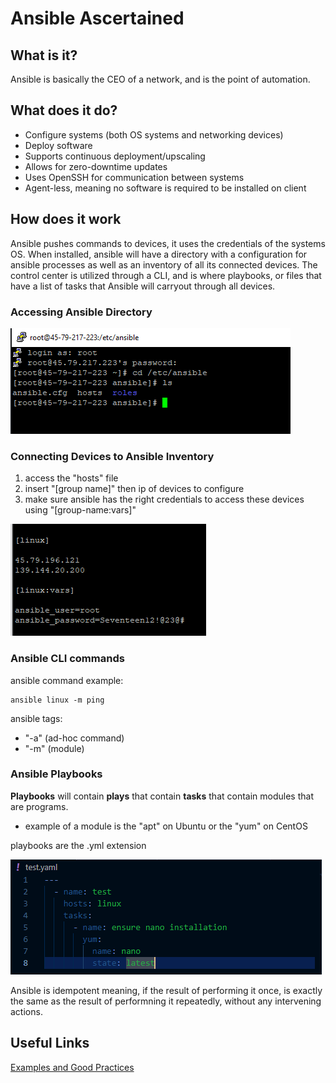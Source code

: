 # Ansible Ascertained


## What is it?
Ansible is basically the CEO of a network, and is the point of automation.

## What does it do?
- Configure systems (both OS systems and networking devices)
- Deploy software
- Supports continuous deployment/upscaling
- Allows for zero-downtime updates
- Uses OpenSSH for communication between systems
- Agent-less, meaning no software is required to be installed on client

## How does it work
Ansible pushes commands to devices, it uses the credentials of the systems OS. When installed, ansible will have a directory with a configuration for ansible processes as well as an inventory of all its connected devices.
The control center is utilized through a CLI, and is where playbooks, or files that have a list of tasks that Ansible will carryout through all devices.

### Accessing Ansible Directory
![accessing ansible directory](pictures/AnsibleDirectory.PNG)

### Connecting Devices to Ansible Inventory
1. access the "hosts" file
2. insert "[group name]" then ip of devices to configure
3. make sure ansible has the right credentials to access these devices using "[group-name:vars]"

![Ansible host config](pictures/AnsibleHostConf.PNG)

### Ansible CLI commands
ansible command example: 
```
ansible linux -m ping
```
ansible tags:
- "-a" (ad-hoc command)
- "-m" (module)

### Ansible Playbooks
**Playbooks** will contain **plays** that contain **tasks** that contain modules that are programs.
- example of a module is the "apt" on Ubuntu or the "yum" on CentOS

playbooks are the .yml extension

![Playbook](pictures/AnsiblePlaybook.PNG)

Ansible is idempotent meaning, if the result of performing it once, is exactly the same as the result of performning it repeatedly, without any intervening actions.

## Useful Links
[Examples and Good Practices](https://github.com/ansible/ansible-examples.git)

